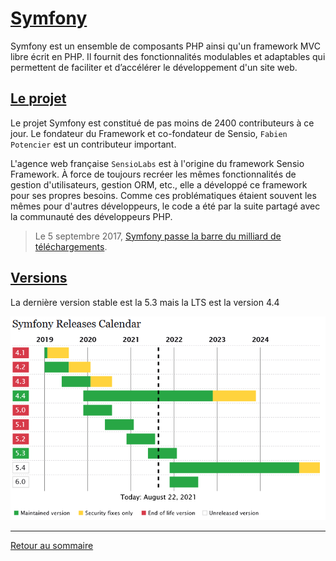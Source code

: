# [Symfony](https://symfony.com/)

Symfony est un ensemble de composants PHP ainsi qu'un framework MVC libre écrit en PHP. Il fournit des fonctionnalités modulables et adaptables qui permettent de faciliter et d’accélérer le développement d'un site web.

## [Le projet](https://github.com/symfony/symfony)

Le projet Symfony est constitué de pas moins de 2400 contributeurs à ce jour. Le fondateur du Framework et co-fondateur de Sensio, `Fabien Potencier` est un contributeur important.

L'agence web française `SensioLabs` est à l'origine du framework Sensio Framework. À force de toujours recréer les mêmes fonctionnalités de gestion d'utilisateurs, gestion ORM, etc., elle a développé ce framework pour ses propres besoins. Comme ces problématiques étaient souvent les mêmes pour d'autres développeurs, le code a été par la suite partagé avec la communauté des développeurs PHP.

> Le 5 septembre 2017, [Symfony passe la barre du milliard de téléchargements](https://symfony.com/blog/the-symfony-unicorn-1-billion-downloads).

## [Versions](https://symfony.com/releases)

La dernière version stable est la 5.3 mais la LTS est la version 4.4

![image](ressources/symfony_release.png)

----------

[Retour au sommaire](00_sommaire.md)
